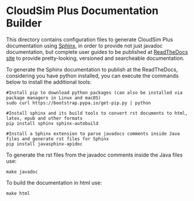 # CloudSim Plus Documentation Builder

This directory contains configuration files to generate CloudSim Plus documentation using [Sphinx](http://sphinx-doc.org),
in order to provide not just javadoc documentation, but complete user guides to be published at [ReadTheDocs site](http://cloudsimplus.readthedocs.io)
to provide pretty-looking, versioned and searcheable documentation.

To generate the Sphinx documentation to publish at the ReadTheDocs, considering you have python installed, you can execute the commands below to install the additional tools:

```shell
#Install pip to download python packages (can also be installed via package managers in Linux and macOS)
sudo curl https://bootstrap.pypa.io/get-pip.py | python

#Install sphinx and its build tools to convert rst documents to html, latex, epub and other formats
pip install sphinx sphinx-autobuild 

#Install a Sphinx extension to parse javadocs comments inside Java files and generate rst files for Sphinx
pip install javasphinx-apidoc
```

To generate the rst files from the javadoc comments inside the Java files use:

```shell
make javadoc
```

To build the documentation in html use:
```shell
make html
```
